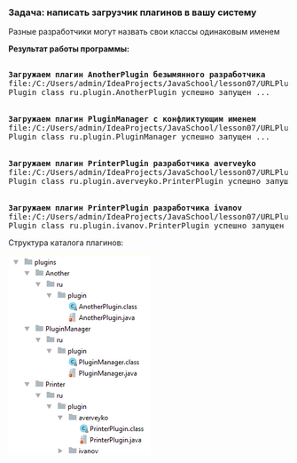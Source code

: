 ### Задача: написать загрузчик плагинов в вашу систему

Разные разработчики могут назвать свои классы одинаковым именем

**Результат работы программы:**

<pre>

<b>Загружаем плагин AnotherPlugin безымянного разработчика</b>
file:/C:/Users/admin/IdeaProjects/JavaSchool/lesson07/URLPluginManager/plugins/Another/
Plugin class ru.plugin.AnotherPlugin успешно запущен ...
<br />
<b>Загружаем плагин PluginManager с конфликтующим именем</b>
file:/C:/Users/admin/IdeaProjects/JavaSchool/lesson07/URLPluginManager/plugins/PluginManager/
Plugin class ru.plugin.PluginManager успешно запущен ...
</br>
<b>Загружаем плагин PrinterPlugin разработчика averveyko</b>
file:/C:/Users/admin/IdeaProjects/JavaSchool/lesson07/URLPluginManager/plugins/Printer/
Plugin class ru.plugin.averveyko.PrinterPlugin успешно запущен ...
<br />
<b>Загружаем плагин PrinterPlugin разработчика ivanov</b>
file:/C:/Users/admin/IdeaProjects/JavaSchool/lesson07/URLPluginManager/plugins/Printer/
Plugin class ru.plugin.ivanov.PrinterPlugin успешно запущен ...
</pre>

Структура каталога плагинов:

![plugin tree](img/fs_tree.png)
